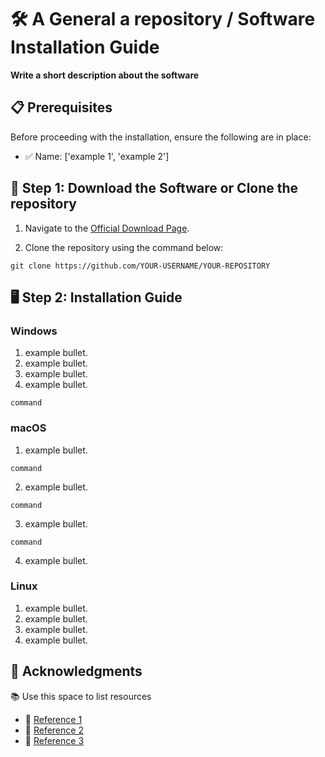 # 🛠️ A General a repository / Software Installation Guide

**Write a short description about the software**

## 📋 Prerequisites

Before proceeding with the installation, ensure the following are in place:
- ✅ Name: ['example 1', 'example 2']

## 🔽 Step 1: Download the Software or Clone the repository

1. Navigate to the [Official Download Page](https://example.com/download).

2. Clone the repository using the command below:

```shell
git clone https://github.com/YOUR-USERNAME/YOUR-REPOSITORY
```

## 🖥️ Step 2: Installation Guide

### **Windows**
1. example bullet. 
2. example bullet.
3. example bullet.
4. example bullet.
```shell
command
```


### **macOS**
1. example bullet.
```shell
command
```
2. example bullet.
```shell
command
```
3. example bullet.
```shell
command
```
4. example bullet.

### **Linux**
1. example bullet.
2. example bullet.
3. example bullet.
4. example bullet.

## 🙌 Acknowledgments

📚 Use this space to list resources

* 📌 [Reference 1](https://example.com)
* 📌 [Reference 2](https://example.com)
* 📌 [Reference 3](https://example.com)
